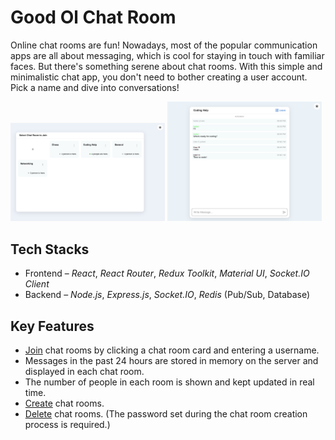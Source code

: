 # Good Ol Chat Room

Online chat rooms are fun! Nowadays, most of the popular communication apps are all about messaging, which is cool for staying in touch with familiar faces. But there's something serene about chat rooms. With this simple and minimalistic chat app, you don't need to bother creating a user account. Pick a name and dive into conversations!

<img src="client/public/Screenshot_Rooms.png" width="49%"> <img src="client/public/Screenshot_Chat-View.png" width="49%">

## Tech Stacks

- Frontend – _React_, _React Router_, _Redux Toolkit_, _Material UI_, _Socket.IO Client_
- Backend – _Node.js_, _Express.js_, _Socket.IO_, _Redis_ (Pub/Sub, Database)

## Key Features

- [Join](https://github.com/simicity/good-ol-chat-room/tree/main/client/public/Screenshot_Join.png) chat rooms by clicking a chat room card and entering a username.
- Messages in the past 24 hours are stored in memory on the server and displayed in each chat room.
- The number of people in each room is shown and kept updated in real time.
- [Create](https://github.com/simicity/good-ol-chat-room/tree/main/client/public/Screenshot_Create.png) chat rooms.
- [Delete](https://github.com/simicity/good-ol-chat-room/tree/main/client/public/Screenshot_Delete.png) chat rooms. (The password set during the chat room creation process is required.)
